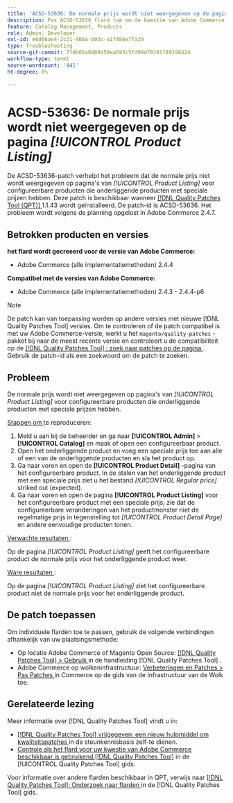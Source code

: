 ```yaml
---
title: 'ACSD-53636: De normale prijs wordt niet weergegeven op de pagina [!UICONTROL Product Listing]'
description: Pas ACSD-53636 flard toe om de kwestie van Adobe Commerce te bevestigen waar de regelmatige prijs niet op * [!UICONTROL Product Listing] * pagina's voor configureerbare producten wordt getoond die kindproducten met speciale prijzen hebben.
feature: Catalog Management, Products
role: Admin, Developer
exl-id: e6d66ae4-2c21-466a-b03c-a1f486e7fa29
type: Troubleshooting
source-git-commit: 7fdb02a6d89d50ea593c5fd99d78101f89198424
workflow-type: tm+mt
source-wordcount: '441'
ht-degree: 0%

---
```


# ACSD-53636: De normale prijs wordt niet weergegeven op de pagina *[!UICONTROL Product Listing]*

De ACSD-53636-patch verhelpt het probleem dat de normale prijs niet wordt weergegeven op pagina&#39;s van *[!UICONTROL Product Listing]* voor configureerbare producten die onderliggende producten met speciale prijzen hebben. Deze patch is beschikbaar wanneer [[!DNL Quality Patches Tool (QPT)] ](https://experienceleague.adobe.com/en/docs/commerce-operations/tools/quality-patches-tool/quality-patches-tool-to-self-serve-quality-patches) 1.1.43 wordt geïnstalleerd. De patch-id is ACSD-53636. Het probleem wordt volgens de planning opgelost in Adobe Commerce 2.4.7.

## Betrokken producten en versies

**het flard wordt gecreeerd voor de versie van Adobe Commerce:**

* Adobe Commerce (alle implementatiemethoden) 2.4.4

**Compatibel met de versies van Adobe Commerce:**

* Adobe Commerce (alle implementatiemethoden) 2.4.3 - 2.4.4-p6

>[!NOTE]
>
>De patch kan van toepassing worden op andere versies met nieuwe [!DNL Quality Patches Tool] versies. Om te controleren of de patch compatibel is met uw Adobe Commerce-versie, werkt u het `magento/quality-patches` -pakket bij naar de meest recente versie en controleert u de compatibiliteit op de [[!DNL Quality Patches Tool] : zoek naar patches op de pagina ](https://experienceleague.adobe.com/tools/commerce-quality-patches/index.html) . Gebruik de patch-id als een zoekwoord om de patch te zoeken.

## Probleem

De normale prijs wordt niet weergegeven op pagina&#39;s van *[!UICONTROL Product Listing]* voor configureerbare producten die onderliggende producten met speciale prijzen hebben.

<u> Stappen om </u> te reproduceren:

1. Meld u aan bij de beheerder en ga naar **[!UICONTROL Admin]** > **[!UICONTROL Catalog]** en maak of open een configureerbaar product.
2. Open het onderliggende product en voeg een speciale prijs toe aan alle of een van de onderliggende producten en sla het product op.
3. Ga naar voren en open de **[!UICONTROL Product Detail]** -pagina van het configureerbare product. In de stalen van het onderliggende product met een speciale prijs ziet u het bestand *[!UICONTROL Regular price]* striked out (expected).
4. Ga naar voren en open de pagina **[!UICONTROL Product Listing]** voor het configureerbare product met een speciale prijs; zie dat de configureerbare veranderingen van het productmonster niet de regelmatige prijs in tegenstelling tot *[!UICONTROL Product Detail Page]* en andere eenvoudige producten tonen.

<u> Verwachte resultaten </u>:

Op de pagina *[!UICONTROL Product Listing]* geeft het configureerbare product de normale prijs voor het onderliggende product weer.

<u> Ware resultaten </u>:

Op de pagina *[!UICONTROL Product Listing]* ziet het configureerbare product niet de normale prijs voor het onderliggende product.

## De patch toepassen

Om individuele flarden toe te passen, gebruik de volgende verbindingen afhankelijk van uw plaatsingsmethode:

* Op locatie Adobe Commerce of Magento Open Source: [[!DNL Quality Patches Tool] > Gebruik ](/help/tools/quality-patches-tool/usage.md) in de handleiding [!DNL Quality Patches Tool] .
* Adobe Commerce op wolkeninfrastructuur: [ Verbeteringen en Patches > Pas Patches ](https://experienceleague.adobe.com/docs/commerce-cloud-service/user-guide/develop/upgrade/apply-patches.html) in Commerce op de gids van de Infrastructuur van de Wolk toe.

## Gerelateerde lezing

Meer informatie over [!DNL Quality Patches Tool] vindt u in:

* [[!DNL Quality Patches Tool]  vrijgegeven: een nieuw hulpmiddel om kwaliteitspatches ](https://experienceleague.adobe.com/en/docs/commerce-operations/tools/quality-patches-tool/quality-patches-tool-to-self-serve-quality-patches) in de steunkennisbasis zelf-te dienen.
* [ Controle als het flard voor uw kwestie van Adobe Commerce beschikbaar is gebruikend  [!DNL Quality Patches Tool]](/help/tools/quality-patches-tool/patches-available-in-qpt/check-patch-for-magento-issue-with-magento-quality-patches.md) in de [!UICONTROL Quality Patches Tool] gids.


Voor informatie over andere flarden beschikbaar in QPT, verwijs naar [[!DNL Quality Patches Tool]: Onderzoek naar flarden ](https://experienceleague.adobe.com/tools/commerce-quality-patches/index.html) in de [!DNL Quality Patches Tool] gids.
